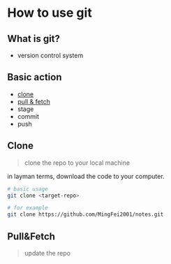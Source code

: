 # How to use git

## What is git?
+ version control system

## Basic action
+ [clone](#clone)
+ [pull & fetch](#pullfetch)
+ stage
+ commit
+ push

## Clone
> clone the repo to your local machine

in layman terms, download the code to your computer.

```bash
# basic usage
git clone <target-repo>

# for example
git clone https://github.com/MingFei2001/notes.git
```

## Pull&Fetch
> update the repo
